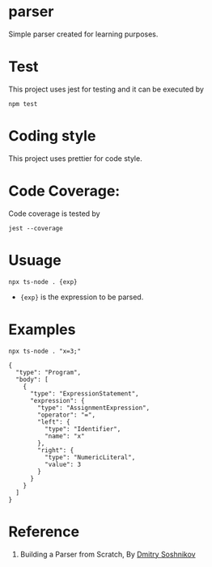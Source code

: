 # parser

Simple parser created for learning purposes.

# Test

This project uses jest for testing and it can be executed by

`npm test`

# Coding style

This project uses prettier for code style.

# Code Coverage:

Code coverage is tested by

`jest --coverage`

# Usuage

`npx ts-node . {exp}`

- `{exp}` is the expression to be parsed.

# Examples

    npx ts-node . "x=3;"

```
{
  "type": "Program",
  "body": [
    {
      "type": "ExpressionStatement",
      "expression": {
        "type": "AssignmentExpression",
        "operator": "=",
        "left": {
          "type": "Identifier",
          "name": "x"
        },
        "right": {
          "type": "NumericLiteral",
          "value": 3
        }
      }
    }
  ]
}
```

# Reference
1. Building a Parser from Scratch, By [Dmitry Soshnikov](http://dmitrysoshnikov.com/)
